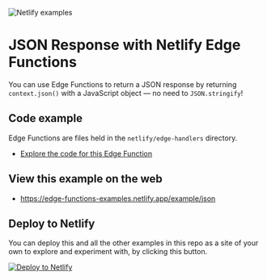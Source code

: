 ![Netlify examples](https://user-images.githubusercontent.com/5865/159468750-df1c2783-39b2-40da-9c0f-971f72a7ea3f.png)

# JSON Response with Netlify Edge Functions

You can use Edge Functions to return a JSON response by returning `context.json()` with a JavaScript object — no need to
`JSON.stringify`!

## Code example

Edge Functions are files held in the `netlify/edge-handlers` directory.

- [Explore the code for this Edge Function](../../netlify/edge-handlers/json.ts)

## View this example on the web

- https://edge-functions-examples.netlify.app/example/json

## Deploy to Netlify

You can deploy this and all the other examples in this repo as a site of your own to explore and experiment with, by
clicking this button.

[![Deploy to Netlify](https://www.netlify.com/img/deploy/button.svg)](https://app.netlify.com/start/deploy?repository=https://github.com/netlify/edge-functions-examples)
